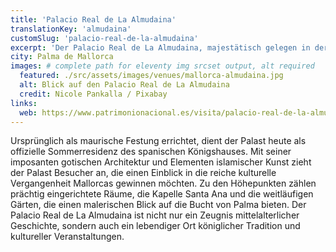 ```yaml
---
title: 'Palacio Real de La Almudaina'
translationKey: 'almudaina'
customSlug: 'palacio-real-de-la-almudaina'
excerpt: 'Der Palacio Real de La Almudaina, majestätisch gelegen in der Hauptstadt der Balearen, Palma de Mallorca, ist eine eindrucksvolle historische Residenz, die königliche Geschichte und architektonische Pracht vereint.'
city: Palma de Mallorca
images: # complete path for eleventy img srcset output, alt required
  featured: ./src/assets/images/venues/mallorca-almudaina.jpg
  alt: Blick auf den Palacio Real de La Almudaina
  credit: Nicole Pankalla / Pixabay
links:
  web: https://www.patrimonionacional.es/visita/palacio-real-de-la-almudaina
---
```


Ursprünglich als maurische Festung errichtet, dient der Palast heute als offizielle Sommerresidenz des spanischen Königshauses. Mit seiner imposanten gotischen Architektur und Elementen islamischer Kunst zieht der Palast Besucher an, die einen Einblick in die reiche kulturelle Vergangenheit Mallorcas gewinnen möchten. Zu den Höhepunkten zählen prächtig eingerichtete Räume, die Kapelle Santa Ana und die weitläufigen Gärten, die einen malerischen Blick auf die Bucht von Palma bieten. Der Palacio Real de La Almudaina ist nicht nur ein Zeugnis mittelalterlicher Geschichte, sondern auch ein lebendiger Ort königlicher Tradition und kultureller Veranstaltungen.
